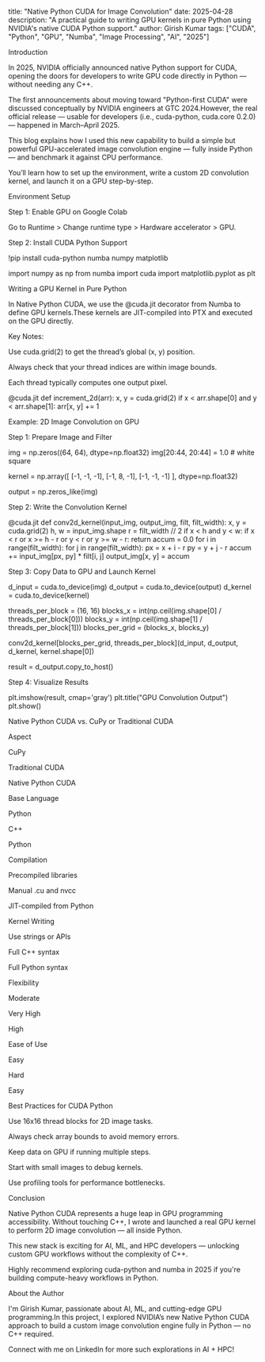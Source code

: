 title: "Native Python CUDA for Image Convolution"
date: 2025-04-28
description: "A practical guide to writing GPU kernels in pure Python using NVIDIA's native CUDA Python support."
author: Girish Kumar
tags: ["CUDA", "Python", "GPU", "Numba", "Image Processing", "AI", "2025"]

Introduction

In 2025, NVIDIA officially announced native Python support for CUDA, opening the doors for developers to write GPU code directly in Python — without needing any C++.

The first announcements about moving toward "Python-first CUDA" were discussed conceptually by NVIDIA engineers at GTC 2024.However, the real official release — usable for developers (i.e., cuda-python, cuda.core 0.2.0) — happened in March–April 2025.

This blog explains how I used this new capability to build a simple but powerful GPU-accelerated image convolution engine — fully inside Python — and benchmark it against CPU performance.

You’ll learn how to set up the environment, write a custom 2D convolution kernel, and launch it on a GPU step-by-step.

Environment Setup

Step 1: Enable GPU on Google Colab

Go to Runtime > Change runtime type > Hardware accelerator > GPU.

Step 2: Install CUDA Python Support

!pip install cuda-python numba numpy matplotlib

import numpy as np
from numba import cuda
import matplotlib.pyplot as plt

Writing a GPU Kernel in Pure Python

In Native Python CUDA, we use the @cuda.jit decorator from Numba to define GPU kernels.These kernels are JIT-compiled into PTX and executed on the GPU directly.

Key Notes:

Use cuda.grid(2) to get the thread’s global (x, y) position.

Always check that your thread indices are within image bounds.

Each thread typically computes one output pixel.

@cuda.jit
def increment_2d(arr):
    x, y = cuda.grid(2)
    if x < arr.shape[0] and y < arr.shape[1]:
        arr[x, y] += 1

Example: 2D Image Convolution on GPU

Step 1: Prepare Image and Filter

img = np.zeros((64, 64), dtype=np.float32)
img[20:44, 20:44] = 1.0  # white square

kernel = np.array([
    [-1, -1, -1],
    [-1,  8, -1],
    [-1, -1, -1]
], dtype=np.float32)

output = np.zeros_like(img)

Step 2: Write the Convolution Kernel

@cuda.jit
def conv2d_kernel(input_img, output_img, filt, filt_width):
    x, y = cuda.grid(2)
    h, w = input_img.shape
    r = filt_width // 2
    if x < h and y < w:
        if x < r or x >= h - r or y < r or y >= w - r:
            return
        accum = 0.0
        for i in range(filt_width):
            for j in range(filt_width):
                px = x + i - r
                py = y + j - r
                accum += input_img[px, py] * filt[i, j]
        output_img[x, y] = accum

Step 3: Copy Data to GPU and Launch Kernel

d_input = cuda.to_device(img)
d_output = cuda.to_device(output)
d_kernel = cuda.to_device(kernel)

threads_per_block = (16, 16)
blocks_x = int(np.ceil(img.shape[0] / threads_per_block[0]))
blocks_y = int(np.ceil(img.shape[1] / threads_per_block[1]))
blocks_per_grid = (blocks_x, blocks_y)

conv2d_kernel[blocks_per_grid, threads_per_block](d_input, d_output, d_kernel, kernel.shape[0])

result = d_output.copy_to_host()

Step 4: Visualize Results

plt.imshow(result, cmap='gray')
plt.title("GPU Convolution Output")
plt.show()

Native Python CUDA vs. CuPy or Traditional CUDA

Aspect

CuPy

Traditional CUDA

Native Python CUDA

Base Language

Python

C++

Python

Compilation

Precompiled libraries

Manual .cu and nvcc

JIT-compiled from Python

Kernel Writing

Use strings or APIs

Full C++ syntax

Full Python syntax

Flexibility

Moderate

Very High

High

Ease of Use

Easy

Hard

Easy

Best Practices for CUDA Python

Use 16x16 thread blocks for 2D image tasks.

Always check array bounds to avoid memory errors.

Keep data on GPU if running multiple steps.

Start with small images to debug kernels.

Use profiling tools for performance bottlenecks.

Conclusion

Native Python CUDA represents a huge leap in GPU programming accessibility.
Without touching C++, I wrote and launched a real GPU kernel to perform 2D image convolution — all inside Python.

This new stack is exciting for AI, ML, and HPC developers — unlocking custom GPU workflows without the complexity of C++.

Highly recommend exploring cuda-python and numba in 2025 if you're building compute-heavy workflows in Python.

About the Author

I'm Girish Kumar, passionate about AI, ML, and cutting-edge GPU programming.In this project, I explored NVIDIA’s new Native Python CUDA approach to build a custom image convolution engine fully in Python — no C++ required.

Connect with me on LinkedIn for more such explorations in AI + HPC!